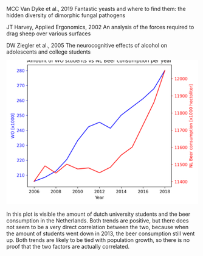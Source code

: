 MCC Van Dyke et al., 2019
Fantastic yeasts and where to find them: the hidden diversity of dimorphic fungal pathogens

JT Harvey, Applied Ergonomics, 2002
An analysis of the forces required to drag sheep over various surfaces

DW Ziegler et al., 2005
The neurocognitive effects of alcohol on adolescents and college students

![Plot of amount of WO students vs NL Beer consumption per year](plot_milo_vollmuller.png)

In this plot is visible the amount of dutch university students and the beer consumption in the 
Netherlands. Both trends are positive, but there does not seem to be a very direct correlation 
between the two, because when the amount of students went down in 2013, the beer consumption 
still went up. Both trends are likely to be tied with population growth, so there is no proof
that the two factors are actually correlated. 

